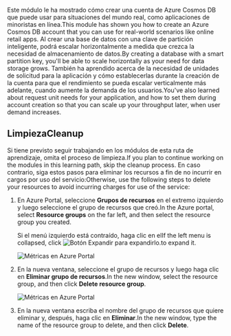 <span data-ttu-id="8d0bf-101">Este módulo le ha mostrado cómo crear una cuenta de Azure Cosmos DB que puede usar para situaciones del mundo real, como aplicaciones de minoristas en línea.</span><span class="sxs-lookup"><span data-stu-id="8d0bf-101">This module has shown you how to create an Azure Cosmos DB account that you can use for real-world scenarios like online retail apps.</span></span> <span data-ttu-id="8d0bf-102">Al crear una base de datos con una clave de partición inteligente, podrá escalar horizontalmente a medida que crezca la necesidad de almacenamiento de datos.</span><span class="sxs-lookup"><span data-stu-id="8d0bf-102">By creating a database with a smart partition key, you'll be able to scale horizontally as your need for data storage grows.</span></span> <span data-ttu-id="8d0bf-103">También ha aprendido acerca de la necesidad de unidades de solicitud para la aplicación y cómo establecerlas durante la creación de la cuenta para que el rendimiento se pueda escalar verticalmente más adelante, cuando aumente la demanda de los usuarios.</span><span class="sxs-lookup"><span data-stu-id="8d0bf-103">You've also learned about request unit needs for your application, and how to set them during account creation so that you can scale up your throughput later, when user demand increases.</span></span>

## <a name="cleanup"></a><span data-ttu-id="8d0bf-104">Limpieza</span><span class="sxs-lookup"><span data-stu-id="8d0bf-104">Cleanup</span></span>

<span data-ttu-id="8d0bf-105">Si tiene previsto seguir trabajando en los módulos de esta ruta de aprendizaje, omita el proceso de limpieza.</span><span class="sxs-lookup"><span data-stu-id="8d0bf-105">If you plan to continue working on the modules in this learning path, skip the cleanup process.</span></span> <span data-ttu-id="8d0bf-106">En caso contrario, siga estos pasos para eliminar los recursos a fin de no incurrir en cargos por uso del servicio:</span><span class="sxs-lookup"><span data-stu-id="8d0bf-106">Otherwise, use the following steps to delete your resources to avoid incurring charges for use of the service:</span></span>

1. <span data-ttu-id="8d0bf-107">En Azure Portal, seleccione **Grupos de recursos** en el extremo izquierdo y luego seleccione el grupo de recursos que creó.</span><span class="sxs-lookup"><span data-stu-id="8d0bf-107">In the Azure portal, select **Resource groups** on the far left, and then select the resource group you created.</span></span>  

    <span data-ttu-id="8d0bf-108">Si el menú izquierdo está contraído, haga clic en el</span><span class="sxs-lookup"><span data-stu-id="8d0bf-108">If the left menu is collapsed, click</span></span> ![Botón Expandir](../media/5-create-a-database-and-collection/expand.png) <span data-ttu-id="8d0bf-110">para expandirlo.</span><span class="sxs-lookup"><span data-stu-id="8d0bf-110">to expand it.</span></span>

   ![Métricas en Azure Portal](../media/5-create-a-database-and-collection/delete-resources-select.png)

2. <span data-ttu-id="8d0bf-112">En la nueva ventana, seleccione el grupo de recursos y luego haga clic en **Eliminar grupo de recursos**.</span><span class="sxs-lookup"><span data-stu-id="8d0bf-112">In the new window, select the resource group, and then click **Delete resource group**.</span></span>

   ![Métricas en Azure Portal](../media/5-create-a-database-and-collection/delete-resources.png)

3. <span data-ttu-id="8d0bf-114">En la nueva ventana escriba el nombre del grupo de recursos que quiere eliminar y, después, haga clic en **Eliminar**.</span><span class="sxs-lookup"><span data-stu-id="8d0bf-114">In the new window, type the name of the resource group to delete, and then click **Delete**.</span></span>

